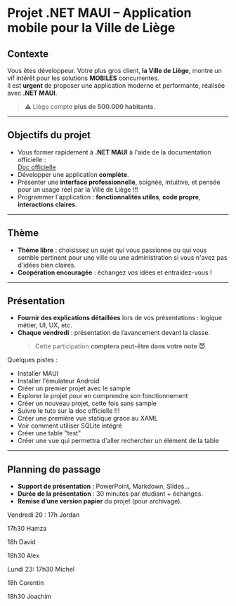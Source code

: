 # Projet .NET MAUI – Application mobile pour la Ville de Liège

## Contexte

Vous êtes développeur. Votre plus gros client, **la Ville de Liège**, montre un vif intérêt pour les solutions **MOBILES** concurrentes.  
Il est **urgent** de proposer une application moderne et performante, réalisée avec **.NET MAUI**.

> ⚠️ Liège compte **plus de 500.000 habitants**.

---

##  Objectifs du projet

- Vous former rapidement à **.NET MAUI** à l'aide de la documentation officielle :  
  [Doc officielle](https://learn.microsoft.com/fr-fr/dotnet/maui/)
- Développer une application **complète**.
- Présenter une **interface professionnelle**, soignée, intuitive, et pensée pour un usage réel par la Ville de Liège !!!
- Programmer l'application : **fonctionnalités utiles**, **code propre**, **interactions claires**.

---

##  Thème

- **Thème libre** : choisissez un sujet qui vous passionne ou qui vous semble pertinent pour une ville ou une administration si vous n'avez pas d'idées bien claires.
- **Coopération encouragée** : échangez vos idées et entraidez-vous !

---

##  Présentation

- **Fournir des explications détaillées** lors de vos présentations : logique métier, UI, UX, etc.
- **Chaque vendredi** : présentation de l’avancement devant la classe.  
  > Cette participation **comptera peut-être dans votre note 😈**.

Quelques pistes : 

- Installer MAUI
- Installer l'émulateur Android
- Créer un premier projet avec le sample
- Explorer le projet pour en comprendre son fonctionnement
- Créer un nouveau projet, cette fois sans sample
- Suivre le tuto sur la doc officielle !!!
- Créer une première vue statique grace au XAML
- Voir comment utiliser SQLite intégré
- Créer une table "test"
- Créer une vue qui permettra d'aller rechercher un élément de la table
  
---

## Planning de passage

- **Support de présentation** : PowerPoint, Markdown, Slides...
- **Durée de la présentation** : 30 minutes par étudiant + échanges.
- **Remise d’une version papier** du projet (pour archivage).


Vendredi 20 :
17h Jordan

17h30 Hamza

18h David

18h30 Alex  

Lundi 23:
17h30 Michel

18h Corentin

18h30 Joachim
